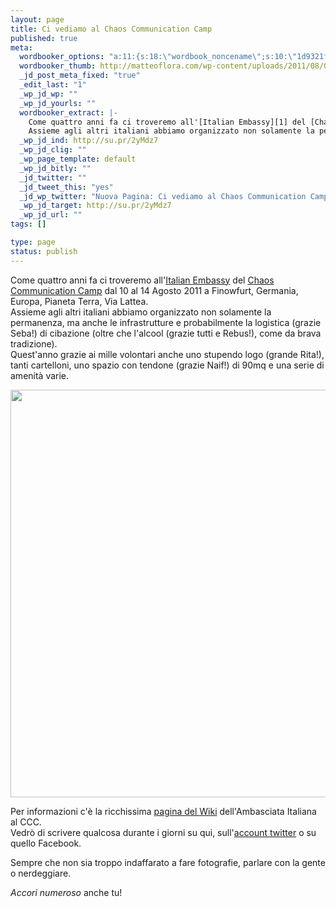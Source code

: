 ```yaml
--- 
layout: page
title: Ci vediamo al Chaos Communication Camp
published: true
meta: 
  wordbooker_options: "a:11:{s:18:\"wordbook_noncename\";s:10:\"1d9321fcaa\";s:18:\"wordbook_page_post\";s:15:\"131388540210117\";s:18:\"wordbook_orandpage\";s:1:\"2\";s:23:\"wordbook_default_author\";s:1:\"1\";s:23:\"wordbook_extract_length\";s:3:\"256\";s:19:\"wordbook_actionlink\";s:3:\"200\";s:26:\"wordbooker_publish_default\";s:2:\"on\";s:18:\"wordbook_attribute\";s:8:\"BlogPost\";s:24:\"wordbooker_status_update\";s:2:\"on\";s:29:\"wordbooker_status_update_text\";s:26:\": Post :  %title% - %link%\";s:20:\"wordbook_comment_get\";s:2:\"on\";}"
  wordbooker_thumb: http://matteoflora.com/wp-content/uploads/2011/08/05082011-001-Luca-Stefanelli-640x652.jpg
  _jd_post_meta_fixed: "true"
  _edit_last: "1"
  _wp_jd_wp: ""
  _wp_jd_yourls: ""
  wordbooker_extract: |-
    Come quattro anni fa ci troveremo all'[Italian Embassy][1] del [Chaos Communication Camp][1] dal 10 al 14 Agosto 2011 a Finowfurt, Germania, Europa, Pianeta Terra, Via Lattea.  
    Assieme agli altri italiani abbiamo organizzato non solamente la permanen ...
  _wp_jd_ind: http://su.pr/2yMdz7
  _wp_jd_clig: ""
  _wp_page_template: default
  _wp_jd_bitly: ""
  _jd_twitter: ""
  _jd_tweet_this: "yes"
  _jd_wp_twitter: "Nuova Pagina: Ci vediamo al Chaos Communication Camp http://su.pr/2yMdz7"
  _wp_jd_target: http://su.pr/2yMdz7
  _wp_jd_url: ""
tags: []

type: page
status: publish
---
```

Come quattro anni fa ci troveremo all'[Italian Embassy][1] del [Chaos Communication Camp][1] dal 10 al 14 Agosto 2011 a Finowfurt, Germania, Europa, Pianeta Terra, Via Lattea.  
Assieme agli altri italiani abbiamo organizzato non solamente la permanenza, ma anche le infrastrutture e probabilmente la logistica (grazie Seba!) di cibazione (oltre che l'alcool (grazie tutti e Rebus!), come da brava tradizione).  
Quest'anno grazie ai mille volontari anche uno stupendo logo (grande Rita!), tanti cartelloni, uno spazio con tendone  (grazie Naif!) di 90mq e una serie di amenità varie.

<a href="http://matteoflora.com/ci-vediamo-a-inowfurt-al-ccc-summer-camp/05082011-001-luca-stefanelli/" rel="attachment wp-att-271"><img src="http://matteoflora.com/wp-content/uploads/2011/08/05082011-001-Luca-Stefanelli-640x652.jpg" alt="" title="05082011-001-Luca Stefanelli" width="640" height="652" class="aligncenter size-medium wp-image-271" /></a>

Per informazioni c'è la ricchissima [pagina del Wiki][1] dell'Ambasciata Italiana al CCC.  
Vedrò di scrivere qualcosa durante i giorni su qui, sull'[account twitter](http://twitter.com/lastknight/) o su quello Facebook.  
  
Sempre che non sia troppo indaffarato a fare fotografie, parlare con la gente o nerdeggiare.  
  
_Accori numeroso_ anche tu!  
  
[1]: http://events.ccc.de/camp/2011/wiki/Italian_Embassy
